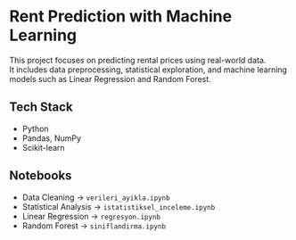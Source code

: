 # Rent Prediction with Machine Learning

This project focuses on predicting rental prices using real-world data.  
It includes data preprocessing, statistical exploration, and machine learning models such as Linear Regression and Random Forest.

## Tech Stack
- Python
- Pandas, NumPy
- Scikit-learn

## Notebooks
- Data Cleaning → `verileri_ayikla.ipynb`
- Statistical Analysis → `istatistiksel_inceleme.ipynb`
- Linear Regression → `regresyon.ipynb`
- Random Forest → `siniflandirma.ipynb`
